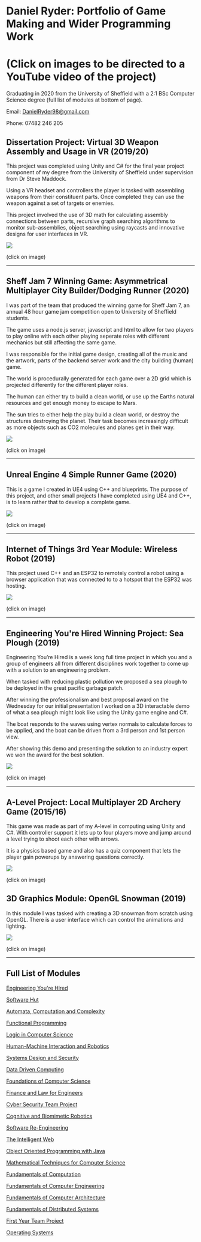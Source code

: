 # Daniel Ryder: Portfolio of Game Making and Wider Programming Work

# (Click on images to be directed to a YouTube video of the project)
Graduating in 2020 from the University of Sheffield with a 2:1 BSc Computer Science degree (full list of modules at bottom of page).

Email: <DanielRyder98@gmail.com>

Phone: 07482 246 205

## Dissertation Project: Virtual 3D Weapon Assembly and Usage in VR (2019/20)
This project was completed using Unity and C# for the final year project component of my degree from the University of Sheffield under supervision from Dr Steve Maddock.

Using a VR headset and controllers the player is tasked with assembling weapons from their constituent parts.  Once completed they can use the weapon against a set of targets or enemies.

This project involved the use of 3D math for calculating assembly connections between parts, recursive graph searching algorithms to monitor sub-assemblies, object searching using raycasts and innovative designs for user interfaces in VR.


[![](http://img.youtube.com/vi/PGRLSYZBJvg/0.jpg)](http://www.youtube.com/watch?v=PGRLSYZBJvg "Virtual 3D Weapon Assembly and Usage in VR")

(click on image)

-----

## Sheff Jam 7 Winning Game: Asymmetrical Multiplayer City Builder/Dodging Runner (2020)
I was part of the team that produced the winning game for Sheff Jam 7, an annual 48 hour game jam competition open to University of Sheffield students.

The game uses a node.js server, javascript and html to allow for two players to play online with each other playing seperate roles with different mechanics but still affecting the same game.

I was responsible for the initial game design, creating all of the music and the artwork, parts of the backend server work and the city building (human) game.

The world is procedurally generated for each game over a 2D grid which is projected differently for the different player roles.

The human can either try to build a clean world, or use up the Earths natural resources and get enough money to escape to Mars.

The sun tries to either help the play build a clean world, or destroy the structures destroying the planet.  Their task becomes increasingly difficult as more objects such as CO2 molecules and planes get in their way.


[![](http://img.youtube.com/vi/dilC6cnR7tY/0.jpg)](http://www.youtube.com/watch?v=dilC6cnR7tY "Sheff Jam 7 Winning Game: Asymmetrical Multiplayer City Builder/Dodging Runner")

(click on image)

-----
## Unreal Engine 4 Simple Runner Game (2020)
This is a game I created in UE4 using C++ and blueprints.  The purpose of this project, and other small projects I have completed using UE4 and C++, is to learn rather that to develop a complete game.

[![](http://img.youtube.com/vi/ZflQ0LOcMgc/0.jpg)](http://www.youtube.com/watch?v=ZflQ0LOcMgc "Unreal Engine 4 Simple Runner Game (2020)")

(click on image)

-----

## Internet of Things 3rd Year Module: Wireless Robot (2019)
This project used C++ and an ESP32 to remotely control a robot using a browser application that was connected to to a hotspot that the ESP32 was hosting.


[![](http://img.youtube.com/vi/W7kPh1Rfnyw/0.jpg)](http://www.youtube.com/watch?v=W7kPh1Rfnyw "Internet of Things: Wireless Robot")

(click on image)

-----

## Engineering You're Hired Winning Project: Sea Plough (2019)
Engineering You’re Hired is a week long full time project in which you and a group of engineers all from different disciplines work together to come up with a solution to an engineering problem.  

When tasked with reducing plastic pollution we proposed a sea plough to be deployed in the great pacific garbage patch.  

After winning the professionalism and best proposal award on the Wednesday for our initial presentation I worked on a 3D interactable demo of what a sea plough might look like using the Unity game engine and C#.

The boat responds to the waves using vertex normals to calculate forces to be applied, and the boat can be driven from a 3rd person and 1st person view.

After showing this demo and presenting the solution to an industry expert we won the award for the best solution.


[![](http://img.youtube.com/vi/OqhCJ8RmsYs/0.jpg)](http://www.youtube.com/watch?v=OqhCJ8RmsYs "Engineering You're Hired Winning Project: Sea Plough")

(click on image)

-----

## A-Level Project: Local Multiplayer 2D Archery Game (2015/16)
This game was made as part of my A-level in computing using Unity and C#.  With controller support it lets up to four players move and jump around a level trying to shoot each other with arrows.  

It is a physics based game and also has a quiz component that lets the player gain powerups by answering questions correctly.


[![](http://img.youtube.com/vi/K04qXVVfbco/0.jpg)](http://www.youtube.com/watch?v=K04qXVVfbco "A-Level Project: Local Multiplayer 2D Archery Game (2015/16)")

(click on image)


## 3D Graphics Module: OpenGL Snowman (2019)
In this module I was tasked with creating a 3D snowman from scratch using OpenGL.  There is a user interface which can control the animations and lighting.

[![](http://img.youtube.com/vi/hGGwrYHT39k/0.jpg)](http://www.youtube.com/watch?v=hGGwrYHT39k "3D Graphics Module: OpenGL Snowman")

(click on image)

-----

## Full List of Modules

[Engineering You're Hired](http://www.yourehired.group.shef.ac.uk/wp/)

[Software Hut](http://www.dcs.shef.ac.uk/intranet/teaching/public/modules/level3/com3420.html)

[Automata, Computation and Complexity](http://www.dcs.shef.ac.uk/intranet/teaching/public/modules/level2/com2109.html)

[Functional Programming](http://www.dcs.shef.ac.uk/intranet/teaching/public/modules/level2/com2108.html)

[Logic in Computer Science](http://www.dcs.shef.ac.uk/intranet/teaching/public/modules/level2/com2107.html)

[Human-Machine Interaction and Robotics](https://www.sheffield.ac.uk/programmeregulationsfinder/unit?code=COM2009&org=SHEFFIELD&start=04-Feb-2019&loc=SHEFFIELD&cal=SPR%20SEM&year=2018)

[Systems Design and Security](http://www.dcs.shef.ac.uk/intranet/teaching/public/modules/level3/com3008.html)

[Data Driven Computing](http://www.dcs.shef.ac.uk/intranet/teaching/public/modules/level3/com3004.html)

[Foundations of Computer Science](http://www.dcs.shef.ac.uk/intranet/teaching/public/modules/level1/com1002.html)

[Finance and Law for Engineers](https://www.sheffield.ac.uk/meng-engineering/current/modules/mgt388)

[Cyber Security Team Project](http://www.dcs.shef.ac.uk/intranet/teaching/public/modules/level3/com3527.html)

[Cognitive and Biomimetic Robotics](http://www.dcs.shef.ac.uk/intranet/teaching/public/modules/level3/com3528.html)

[Software Re-Engineering](http://www.dcs.shef.ac.uk/intranet/teaching/public/modules/level3/com3523.html)

[The Intelligent Web](http://www.dcs.shef.ac.uk/intranet/teaching/public/modules/level3/com3504.html)

[Object Oriented Programming with Java](http://syllabus.cs.manchester.ac.uk/ugt/2018/COMP16121/)

[Mathematical Techniques for Computer Science](http://studentnet.cs.manchester.ac.uk/ugt/2019/COMP11120/syllabus/)

[Fundamentals of Computation](http://studentnet.cs.manchester.ac.uk/ugt/2019/COMP11212/syllabus/)

[Fundamentals of Computer Engineering](http://studentnet.cs.manchester.ac.uk/ugt/2019/COMP12111/syllabus/)

[Fundamentals of Computer Architecture](http://studentnet.cs.manchester.ac.uk/ugt/2019/COMP15111/syllabus/)

[Fundamentals of Distributed Systems](http://studentnet.cs.manchester.ac.uk/syllabus/?code=COMP18112)

[First Year Team Project](http://studentnet.cs.manchester.ac.uk/ugt/2019/COMP10120/syllabus/)

[Operating Systems](http://studentnet.cs.manchester.ac.uk/ugt/2019/COMP15212/syllabus/)
